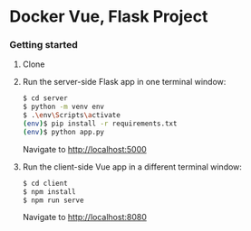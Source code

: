 # Docker Vue, Flask Project

### Getting started

1. Clone

2. Run the server-side Flask app in one terminal window:

    ```sh
    $ cd server
    $ python -m venv env
    $ .\env\Scripts\activate
    (env)$ pip install -r requirements.txt
    (env)$ python app.py
    ```

    Navigate to [http://localhost:5000](http://localhost:5000)

2. Run the client-side Vue app in a different terminal window:

    ```sh
    $ cd client
    $ npm install
    $ npm run serve
    ```

    Navigate to [http://localhost:8080](http://localhost:8080)
